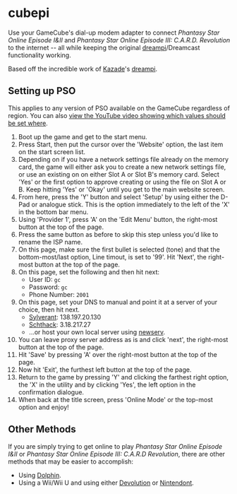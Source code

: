 # cubepi

Use your GameCube's dial-up modem adapter to connect _Phantasy Star Online Episode I&II_ and _Phantasy Star Online Episode III: C.A.R.D. Revolution_ to the internet -- all while keeping the original [dreampi](https://github.com/Kazade/dreampi)/Dreamcast functionality working.

Based off the incredible work of [Kazade](https://github.com/Kazade)'s [dreampi](https://github.com/Kazade/dreampi).

## Setting up PSO
This applies to any version of PSO available on the GameCube regardless of region. You can also [view the YouTube video showing which values should be set where](https://youtu.be/lhcQLNbucWc?t=40).

1. Boot up the game and get to the start menu.
2. Press Start, then put the cursor over the 'Website' option, the last item on the start screen list.
3. Depending on if you have a network settings file already on the memory card, the game will either ask you to create a new network settings file, or use an existing on on either Slot A or Slot B's memory card. Select 'Yes' or the first option to approve creating or using the file on Slot A or B. Keep hitting 'Yes' or 'Okay' until you get to the main website screen.
4. From here, press the 'Y' button and select 'Setup' by using either the D-Pad or analogue stick. This is the option immediately to the left of the 'X' in the bottom bar menu.
5. Using 'Provider 1', press 'A' on the 'Edit Menu' button, the right-most button at the top of the page.
6. Press the same button as before to skip this step unless you'd like to rename the ISP name.
7. On this page, make sure the first bullet is selected (tone) and that the bottom-most/last option, Line timout, is set to '99'. Hit 'Next', the right-most button at the top of the page.
8. On this page, set the following and then hit next:
    * User ID: `gc`
    * Password: `gc`
    * Phone Number: `2001` 
10. On this page, set your DNS to manual and point it at a server of your choice, then hit next.
    * [Sylverant](https://sylverant.net): 138.197.20.130
    * [Schthack](https://schtserv.com/forums/app.php/welcome): 3.18.217.27
    * ...or host your own local server using [newserv](https://github.com/fuzziqersoftware/newserv).
12. You can leave proxy server address as is and click 'next', the right-most button at the top of the page.
13. Hit 'Save' by pressing 'A' over the right-most button at the top of the page.
14. Now hit 'Exit', the furthest left button at the top of the page.
15. Return to the game by pressing 'Y' and clicking the farthest right option, the 'X' in the utility and by clicking 'Yes', the left option in the confirmation dialogue.
16. When back at the title screen, press 'Online Mode' or the top-most option and enjoy!

## Other Methods
If you are simply trying to get online to play _Phantasy Star Online Episode I&II_ or _Phantasy Star Online Episode III: C.A.R.D Revolution_, there are other methods that may be easier to accomplish:
- Using [Dolphin](https://dolphin-emu.org/).
- Using a Wii/Wii U and using either [Devolution](https://www.gamebrew.org/wiki/Devolution_Wii) or [Nintendont](https://github.com/FIX94/Nintendont).
